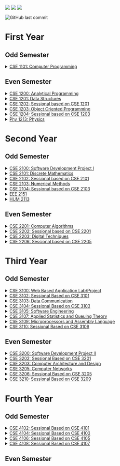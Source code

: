 <!-- # **Resources** -->
[<img src="https://img.shields.io/badge/Google Drive-University-important?style=for-the-badge&logo=googledrive">](https://drive.google.com/drive/folders/1kpmEwcuAcUSkSqxyM8fBIbXYtwFFneEI?usp=sharing)
[<img src="https://img.shields.io/badge/Overleaf-Front Cover Template-informational?style=for-the-badge&logo=overleaf">](https://www.overleaf.com/read/kbjnwsnsgtyv)
[<img src="https://img.shields.io/badge/Telegram-PDF Collection-green?style=for-the-badge&logo=telegram">](https://t.me/joinchat/V-3m4AQ42mFusDJz)
<br>
<!-- ![GitHub contributors](https://img.shields.io/github/contributors/rmShoeb/university-courses?style=plastic) -->
![GitHub last commit](https://img.shields.io/github/last-commit/rmShoeb/university-courses)

# **First Year**
## **Odd Semester**
<!-- <details>
<summary><a href="#">CSE 1100: Computer Fundamentals and Ethics</a></summary>
</details> -->

<details>
<summary><a href="#">CSE 1101: Computer Programming</a></summary>
<b>Books</b>
<ul>
<li><a href="https://www.pdfdrive.com/the-art-of-c-by-herbert-schildt-e33457826.html">C++: The Complete Reference - Herbert Schildt</a></li>
</ul>
</details>

<!-- <details>
<summary><a href="#">CSE 1102: Sessional based on CSE 1101</a></summary>
</details> -->

## **Even Semester**
<details>
<summary><a href="1-2/CSE 1200">CSE 1200: Analytical Programming</a></summary>
</details>

<details>
<summary><a href="1-2/CSE 1201">CSE 1201: Data Structures</a></summary>
</details>

<details>
<summary><a href="1-2/CSE 1202">CSE 1202: Sessional based on CSE 1201</a></summary>
</details>

<details>
<summary><a href="1-2/CSE 1203">CSE 1203: Object Oriented Programming</a></summary>
<b>Books</b>
<ul>
<li><a href="https://www.pdfdrive.com/the-art-of-c-by-herbert-schildt-e33457826.html">C++: The Complete Reference - Herbert Schildt</a></li>
<li><a href="https://www.pdfdrive.com/java-a-beginners-guide-eighth-edition-e185753177.html">Java: A Beginner's Guide - Herbert Schildt</a></li>
</ul>
</details>

<details>
<summary><a href="1-2/CSE 1204">CSE 1204: Sessional based on CSE 1203</a></summary>
</details>

<details>
<summary><a href="1-2/Phy 1213">Phy 1213: Physics</a></summary>
<b>Books</b>
<ul>
<li><a href="https://t.me/c/1475208928/101">Physics</a></li>
</ul>
</details>

# **Second Year**
## **Odd Semester**
<details>
<summary><a href="2-1/CSE 2100">CSE 2100: Software Development Project I</a></summary>
</details>

<details>
<summary><a href="#">CSE 2101: Discrete Mathematics</a></summary>
<b>Books</b>
<ul>
<li><a href="https://www.pdfdrive.com/discrete-mathematics-applications-e86266202.html">Discrete Mathematics and Its Applications - Keneth H. Rosen</a></li>
</ul>
</details>

<details>
<summary><a href="2-1/CSE 2102">CSE 2102: Sessional based on CSE 2101</a></summary>
</details>

<details>
<summary><a href="#">CSE 2103: Numerical Methods</a></summary>
<b>Books</b>
<ul>
<li><a href="https://t.me/c/1475208928/309">Numerical Methods in Engineering and Science - B. S. Grewal</a></li>
</ul>
</details>

<details>
<summary><a href="2-1/CSE 2104">CSE 2104: Sessional based on CSE 2103</a></summary>
</details>

<details>
<summary><a href="2-1/EEE 2151">EEE 2151</a></summary>
<b>Books</b>
<ul>
<li><a href="https://www.pdfdrive.com/analog-electronics-with-labview-e18770419.html">Analog Electronics with LabVIEW - Kenneth L. Ashley</a></li>
<li><a href="https://www.pdfdrive.com/op-amps-and-linear-integrated-circuits-4th-edition-e187947439.html">Op-Amps and Linear Integrated Circuits - Ramakant A. Gayakwad, 4th Edition</a></li>
<li><a href="https://www.pdfdrive.com/operational-amplifiers-and-linear-integrated-circuits-3e-e36008330.html">Operational Amplifiers and Linear Integrated Circuits - James M. Fiore, third edition</a></li>
<li><a href="https://www.pdfdrive.com/electronic-devices-and-circuit-theory-by-robert-l-boylestad-louis-nashelsky-pearson-11th-edition-e200834110.html">Electronic Devices and Circuit Theory - Robert L. Boylestad, Louis Nashelsky, Eleventh Edition</a></li>
<li><a href="https://www.pdfdrive.com/analog-electronics-with-labview-e18770419.html">Analog Electronics with LabVIEW - Kenneth L. Ashley</a></li>
</ul>
</details>

<details>
<summary><a href="#">HUM 2113</a></summary>
<b>Books</b>
<ul>
<li><a href="https://www.pdfdrive.com/accounting-principles-12th-edition-by-jerry-weygandt-drsoc-e28734318.html">Accounting Principles - Jerry Weygandt, 12th Edition</a></li>
<li><a href="https://downloadallbooks.com/483?pt=9vSgeG%2B2PpgQeA52NPKxoJgn6VmbyXWnlnS%2BYr89pFY%3D">Financial Accounting</a></li>
<li><a href="https://www.pdfdrive.com/financial-accounting-the-impact-on-decision-makers-e186458980.html">Financial Accounting: The Impact on Decision Makers</a></li>
<li><a href="https://www.pdfdrive.com/management-e192943206.html">Management - Richard L. Daft</a></li>
<li><a href="https://www.pdfdrive.com/management-e188227432.html">Management - Ricky W. Griffin, 11th Edition</a></li>
</ul>
</details>


## **Even Semester**
<details>
<summary><a href="#">CSE 2201: Computer Algorithms</a></summary>
<b>Books</b>
<ul>
<li><a href="https://www.pdfdrive.com/introduction-to-algorithms-third-edition-e42987274.html">Introduction to Algorithms - Thomas H. Cormen</a></li>
<li><a href="https://t.me/c/1475208928/189">The Spirit of Computing - David Harel, third edition</a></li>

</ul>
</details>

<details>
<summary><a href="2-2/CSE 2202">CSE 2202: Sessional based on CSE 2201</a></summary>
</details>

<details>
<summary><a href="#">CSE 2203: Digital Techniques</a></summary>
<b>Books</b>
<ul>
<li><a href="https://www.pdfdrive.com/digital-logic-and-computer-design-by-m-morris-mano-e34332016.html">Digital Logic and Computer Design - M. Morris Mano</a></li>
</ul>
</details>

<!-- <details>
<summary><a href="#">CSE 2204: Sessional based on CSE 2203</a></summary>
</details>

<details>
<summary><a href="#">CSE 2205: Finite Automate Theory</a></summary>
<b>Books</b>
<ul>
<li><a href="#">Introduction to Automata Theory: Languages, and Computation - Hopcroft</a></li>
</ul>
</details> -->

<details>
<summary><a href="2-2/CSE 2206">CSE 2206: Sessional based on CSE 2205</a></summary>
</details>

# **Third Year**
## **Odd Semester**
<details>
<summary><a href="3-1/CSE 3100">CSE 3100: Web Based Application Lab/Project</a></summary>
</details>

<!-- <details>
<summary><a href="#">CSE 3101: Database Systems</a></summary>
</details> -->

<details>
<summary><a href="#">CSE 3102: Sessional Based on CSE 3101</a></summary>
</details>

<details>
<summary><a href="#">CSE 3103: Data Communication</a></summary>
</details>

<details>
<summary><a href="#">CSE 3104: Sessional Based on CSE 3103</a></summary>
</details>

<details>
<summary><a href="#">CSE 3105: Software Engineering</a></summary>
<b>Books</b>
<ul>
<li><a href="https://t.me/c/1475208928/233">Software Engineering - Roger S. Pressman</a></li>
</ul>
</details>

<details>
<summary><a href="#">CSE 3107: Applied Statistics and Queuing Theory</a></summary>
</details>

<details>
<summary><a href="#">CSE 3109: Microprocessors and Assembly Language</a></summary>
</details>

<details>
<summary><a href="#">CSE 3110: Sessional Based on CSE 3109</a></summary>
</details>

<!-- <details>
<summary><a href="#">CSE 3112: Technical Writing and Presentation</a></summary>
</details> -->

## **Even Semester**
<details>
<summary><a href="3-2/CSE 3200">CSE 3200: Software Development Project II</a></summary>
</details>

<!-- <details>
<summary><a href="#">CSE 3201: Operating Systems</a></summary>
<b>Books</b>
<ul>
<li><a href=""></a></li>
</ul>
</details> -->

<details>
<summary><a href="3-2/CSE 3202">CSE 3202: Sessional Based on CSE 3201</a></summary>
</details>

<details>
<summary><a href="#">CSE 3203: Computer Architecture and Design</a></summary>
<b>Books</b>
<ul>
<li><a href="https://www.pdfdrive.com/computer-system-architecture-morris-mano-third-edition-e31004022.html">Computer System Architecture - M. Morris Mano</a></li>
</ul>
</details>

<!-- <details>
<summary><a href="3-2/CSE 3204">CSE 3204: Sessional Based on CSE 3203</a></summary>
</details> -->

<details>
<summary><a href="#">CSE 3205: Computer Networks</a></summary>
<b>Books</b>
<ul>
<li><a href="https://t.me/c/1475208928/261">Computer Networking - James F. Kurose and Keith W. Ross, sixth edition</a></li>
</ul>
</details>

<details>
<summary><a href="3-2/CSE 3206">CSE 3206: Sessional Based on CSE 3205</a></summary>
</details>

<!-- <details>
<summary><a href="#">CSE 3207: Peripherals and Interfacings</a></summary>
<b>Books</b>
<ul>
<li><a href=""></a></li>
</ul>
</details>

<details>
<summary><a href="3-2/CSE 3208">CSE 3208: Sessional Based on CSE 3207</a></summary>
</details>

<details>
<summary><a href="#">CSE 3209: Artificial Intelligence</a></summary>
<b>Books</b>
<ul>
<li><a href=""></a></li>
</ul>
</details> -->

<details>
<summary><a href="3-2/CSE 3210">CSE 3210: Sessional Based on CSE 3209</a></summary>
</details>


# **Fourth Year**
## **Odd Semester**
<!-- <details>
<summary><a href="#">CSE 4101: Compiler Design</a></summary>
</details> -->

<details>
<summary><a href="4-1/CSE 4102">CSE 4102: Sessional Based on CSE 4101</a></summary>
<b>Books</b>
<ul>
<li><a href="https://www.pdfdrive.com/lex-yacc-2nd-edition-e48298367.html">Lex & Yacc - John R. Levine, Tony Mason and Doug Brown</a></li>
<li><a href="https://www.pdfdrive.com/flex-bison-text-processing-tools-e164705178.html">Flex & Bison - John Levine</a></li>
</ul>
</details>

<!-- <details>
<summary><a href="#">CSE 4103: Digital Signal Processing</a></summary>
</details> -->

<details>
<summary><a href="4-1/CSE 4104">CSE 4104: Sessional Based on CSE 4103</a></summary>
</details>

<!-- <details>
<summary><a href="#">CSE 4105: Digital Image Processing</a></summary>
</details> -->

<details>
<summary><a href="4-1/CSE 4106">CSE 4106: Sessional Based on CSE 4105</a></summary>
</details>

<!-- <details>
<summary><a href="#">CSE 4107: Information System Analysis and Design</a></summary>
</details> -->

<details>
<summary><a href="4-1/CSE 4108">CSE 4108: Sessional Based on CSE 4107</a></summary>
</details>

<!-- <details>
<summary><a href="#">CSE 4117: Parallel and Distributed Processing</a></summary>
</details> -->


## **Even Semester**



